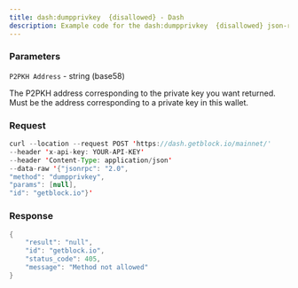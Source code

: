 ```yaml
---
title: dash:dumpprivkey  {disallowed} - Dash
description: Example code for the dash:dumpprivkey  {disallowed} json-rpc method. Сomplete guide on how to use dash:dumpprivkey  {disallowed} json-rpc in GetBlock.io Web3 documentation.
---
```


### Parameters


`P2PKH Address` - string (base58)

The P2PKH address corresponding to the private key you want returned.
Must be the address corresponding to a private key in this wallet.

### Request

``` java
curl --location --request POST 'https://dash.getblock.io/mainnet/' 
--header 'x-api-key: YOUR-API-KEY' 
--header 'Content-Type: application/json' 
--data-raw '{"jsonrpc": "2.0",
"method": "dumpprivkey",
"params": [null],
"id": "getblock.io"}'
```

###  Response

``` java
{
    "result": "null",
    "id": "getblock.io",
    "status_code": 405,
    "message": "Method not allowed"
}
```

